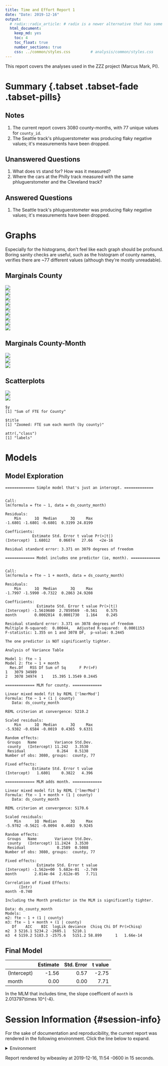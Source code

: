 ```yaml
---
title: Time and Effort Report 1
date: "Date: 2019-12-16"
output:
  # radix::radix_article: # radix is a newer alternative that has some advantages over `html_document`.
  html_document:
    keep_md: yes
    toc: 4
    toc_float: true
    number_sections: true
    css: ../common/styles.css         # analysis/common/styles.css
---
```


This report covers the analyses used in the ZZZ project (Marcus Mark, PI).

<!--  Set the working directory to the repository's base directory; this assumes the report is nested inside of two directories.-->


<!-- Set the report-wide options, and point to the external code file. -->


<!-- Load 'sourced' R files.  Suppress the output when loading sources. -->


<!-- Load packages, or at least verify they're available on the local machine.  Suppress the output when loading packages. -->


<!-- Load any global functions and variables declared in the R file.  Suppress the output. -->


<!-- Declare any global functions specific to a Rmd output.  Suppress the output. -->


<!-- Load the datasets.   -->


<!-- Tweak the datasets.   -->


Summary {.tabset .tabset-fade .tabset-pills}
===========================================================================

Notes
---------------------------------------------------------------------------

1. The current report covers 3080 county-months, with 77 unique values for `county_id`.
1. The Seattle track's phluguerstometer was producing flaky negative values; it's measurements have been dropped.


Unanswered Questions
---------------------------------------------------------------------------

1. What does `VS` stand for?  How was it measured?
1. Where the cars at the Philly track measured with the same phluguerstometer and the Cleveland track?


Answered Questions
---------------------------------------------------------------------------

1. The Seattle track's phluguerstometer was producing flaky negative values; it's measurements have been dropped.


Graphs
===========================================================================
Especially for the histograms, don't feel like each graph should be profound.
Boring sanity checks are useful,
such as the histogram of county names,
verifies there are ~77 different values (although they're mostly unreadable).


Marginals County
---------------------------------------------------------------------------

<img src="figure-png/marginals-county-1.png" style="display: block; margin: auto;" /><img src="figure-png/marginals-county-2.png" style="display: block; margin: auto;" /><img src="figure-png/marginals-county-3.png" style="display: block; margin: auto;" /><img src="figure-png/marginals-county-4.png" style="display: block; margin: auto;" /><img src="figure-png/marginals-county-5.png" style="display: block; margin: auto;" /><img src="figure-png/marginals-county-6.png" style="display: block; margin: auto;" /><img src="figure-png/marginals-county-7.png" style="display: block; margin: auto;" /><img src="figure-png/marginals-county-8.png" style="display: block; margin: auto;" /><img src="figure-png/marginals-county-9.png" style="display: block; margin: auto;" />

Marginals County-Month
---------------------------------------------------------------------------

<img src="figure-png/marginals-county-month-1.png" style="display: block; margin: auto;" /><img src="figure-png/marginals-county-month-2.png" style="display: block; margin: auto;" /><img src="figure-png/marginals-county-month-3.png" style="display: block; margin: auto;" />


Scatterplots
---------------------------------------------------------------------------

<img src="figure-png/scatterplots-1.png" style="display: block; margin: auto;" /><img src="figure-png/scatterplots-2.png" style="display: block; margin: auto;" />

```
$y
[1] "Sum of FTE for County"

$title
[1] "Zoomed: FTE sum each month (by county)"

attr(,"class")
[1] "labels"
```


Models
===========================================================================

Model Exploration
---------------------------------------------------------------------------

```
============= Simple model that's just an intercept. =============
```

```

Call:
lm(formula = fte ~ 1, data = ds_county_month)

Residuals:
    Min      1Q  Median      3Q     Max 
-1.6801 -1.6801 -0.6801  0.3199 24.8199 

Coefficients:
            Estimate Std. Error t value Pr(>|t|)
(Intercept)  1.68012    0.06074   27.66   <2e-16

Residual standard error: 3.371 on 3079 degrees of freedom
```

```
============= Model includes one predictor (ie, month). =============
```

```

Call:
lm(formula = fte ~ 1 + month, data = ds_county_month)

Residuals:
    Min      1Q  Median      3Q     Max 
-1.7997 -1.5990 -0.7322  0.2863 24.9208 

Coefficients:
              Estimate Std. Error t value Pr(>|t|)
(Intercept) -1.5619680  2.7859569  -0.561    0.575
month        0.0002014  0.0001730   1.164    0.245

Residual standard error: 3.371 on 3078 degrees of freedom
Multiple R-squared:  0.00044,	Adjusted R-squared:  0.0001153 
F-statistic: 1.355 on 1 and 3078 DF,  p-value: 0.2445
```

```
The one predictor is NOT significantly tighter.
```

```
Analysis of Variance Table

Model 1: fte ~ 1
Model 2: fte ~ 1 + month
  Res.Df   RSS Df Sum of Sq      F Pr(>F)
1   3079 34989                           
2   3078 34974  1    15.395 1.3549 0.2445
```

```
============= MLM for county. =============
```

```
Linear mixed model fit by REML ['lmerMod']
Formula: fte ~ 1 + (1 | county)
   Data: ds_county_month

REML criterion at convergence: 5210.2

Scaled residuals: 
    Min      1Q  Median      3Q     Max 
-5.9382 -0.6584 -0.0019  0.4365  9.6331 

Random effects:
 Groups   Name        Variance Std.Dev.
 county   (Intercept) 11.242   3.3530  
 Residual              0.264   0.5138  
Number of obs: 3080, groups:  county, 77

Fixed effects:
            Estimate Std. Error t value
(Intercept)   1.6801     0.3822   4.396
```

```
============= MLM adds month. =============
```

```
Linear mixed model fit by REML ['lmerMod']
Formula: fte ~ 1 + month + (1 | county)
   Data: ds_county_month

REML criterion at convergence: 5170.6

Scaled residuals: 
    Min      1Q  Median      3Q     Max 
-5.9782 -0.5621 -0.0094  0.4683  9.9245 

Random effects:
 Groups   Name        Variance Std.Dev.
 county   (Intercept) 11.2424  3.3530  
 Residual              0.2589  0.5088  
Number of obs: 3080, groups:  county, 77

Fixed effects:
              Estimate Std. Error t value
(Intercept) -1.562e+00  5.682e-01  -2.749
month        2.014e-04  2.612e-05   7.711

Correlation of Fixed Effects:
      (Intr)
month -0.740
```

```
Including the Month predictor in the MLM is significantly tighter.
```

```
Data: ds_county_month
Models:
m2: fte ~ 1 + (1 | county)
m3: fte ~ 1 + month + (1 | county)
   Df    AIC    BIC  logLik deviance  Chisq Chi Df Pr(>Chisq)
m2  3 5216.1 5234.2 -2605.1   5210.1                         
m3  4 5159.2 5183.3 -2575.6   5151.2 58.899      1   1.66e-14
```


Final Model
---------------------------------------------------------------------------


|            | Estimate| Std. Error| t value|
|:-----------|--------:|----------:|-------:|
|(Intercept) |    -1.56|       0.57|   -2.75|
|month       |     0.00|       0.00|    7.71|

In the MLM that includes time, the slope coefficent of `month` is 2.013797\times 10^{-4}.


Session Information {#session-info}
===========================================================================

For the sake of documentation and reproducibility, the current report was rendered in the following environment.  Click the line below to expand.

<details>
  <summary>Environment <span class="glyphicon glyphicon-plus-sign"></span></summary>

```
─ Session info ───────────────────────────────────────────────────────────
 setting  value                       
 version  R version 3.6.1 (2019-07-05)
 os       Ubuntu 19.10                
 system   x86_64, linux-gnu           
 ui       RStudio                     
 language (EN)                        
 collate  en_US.UTF-8                 
 ctype    en_US.UTF-8                 
 tz       America/Chicago             
 date     2019-12-16                  

─ Packages ───────────────────────────────────────────────────────────────
 package         * version     date       lib
 assertthat        0.2.1       2019-03-21 [1]
 backports         1.1.5       2019-10-02 [1]
 bit               1.1-14      2018-05-29 [1]
 bit64             0.9-7       2017-05-08 [1]
 blob              1.2.0       2019-07-09 [1]
 boot              1.3-23      2019-07-05 [4]
 callr             3.4.0       2019-12-09 [1]
 checkmate         2.0.0       2019-12-03 [1]
 cli               2.0.0       2019-12-09 [1]
 colorspace        1.4-1       2019-03-18 [1]
 config            0.3         2018-03-27 [1]
 crayon            1.3.4       2017-09-16 [1]
 DBI               1.0.0       2018-05-02 [1]
 desc              1.2.0       2018-05-01 [1]
 devtools          2.2.1       2019-09-24 [1]
 digest            0.6.23      2019-11-23 [1]
 dplyr             0.8.3       2019-07-04 [1]
 ellipsis          0.3.0       2019-09-20 [1]
 evaluate          0.14        2019-05-28 [1]
 fansi             0.4.0       2018-10-05 [1]
 farver            2.0.1       2019-11-13 [1]
 fs                1.3.1       2019-05-06 [1]
 ggplot2         * 3.2.1       2019-08-10 [1]
 glue              1.3.1       2019-03-12 [1]
 gtable            0.3.0       2019-03-25 [1]
 highr             0.8         2019-03-20 [1]
 hms               0.5.2       2019-10-30 [1]
 htmltools         0.4.0       2019-10-04 [1]
 import            1.1.0       2015-06-22 [1]
 knitr           * 1.26        2019-11-12 [1]
 labeling          0.3         2014-08-23 [1]
 lattice           0.20-38     2018-11-04 [1]
 lazyeval          0.2.2       2019-03-15 [1]
 lifecycle         0.1.0       2019-08-01 [1]
 lme4            * 1.1-21      2019-03-05 [1]
 lubridate         1.7.4       2018-04-11 [1]
 magrittr          1.5         2014-11-22 [1]
 MASS              7.3-51.4    2019-04-26 [4]
 Matrix          * 1.2-17      2019-03-22 [4]
 memoise           1.1.0       2017-04-21 [1]
 minqa             1.2.4       2014-10-09 [1]
 munsell           0.5.0       2018-06-12 [1]
 nlme              3.1-143     2019-12-10 [1]
 nloptr            1.2.1       2018-10-03 [1]
 odbc              1.2.1       2019-12-05 [1]
 OuhscMunge        0.1.9.9010  2019-11-16 [1]
 packrat           0.5.0       2018-11-14 [1]
 pillar            1.4.2       2019-06-29 [1]
 pkgbuild          1.0.6       2019-10-09 [1]
 pkgconfig         2.0.3       2019-09-22 [1]
 pkgload           1.0.2       2018-10-29 [1]
 prettyunits       1.0.2       2015-07-13 [1]
 processx          3.4.1       2019-07-18 [1]
 ps                1.3.0       2018-12-21 [1]
 purrr             0.3.3       2019-10-18 [1]
 R6                2.4.1       2019-11-12 [1]
 Rcpp              1.0.3       2019-11-08 [1]
 readr             1.3.1       2018-12-21 [1]
 remotes           2.1.0       2019-06-24 [1]
 rlang             0.4.2       2019-11-23 [1]
 rmarkdown         1.18        2019-11-27 [1]
 rprojroot         1.3-2       2018-01-03 [1]
 RSQLite           2.1.4       2019-12-04 [1]
 scales            1.1.0       2019-11-18 [1]
 sessioninfo       1.1.1       2018-11-05 [1]
 stringi           1.4.3       2019-03-12 [1]
 stringr           1.4.0       2019-02-10 [1]
 TabularManifest   0.1-16.9003 2019-11-16 [1]
 testit            0.11        2019-11-12 [1]
 testthat          2.3.1       2019-12-01 [1]
 tibble            2.1.3       2019-06-06 [1]
 tidyr             1.0.0       2019-09-11 [1]
 tidyselect        0.2.5       2018-10-11 [1]
 usethis           1.5.1       2019-07-04 [1]
 vctrs             0.2.0       2019-07-05 [1]
 viridisLite       0.3.0       2018-02-01 [1]
 withr             2.1.2       2018-03-15 [1]
 xfun              0.11        2019-11-12 [1]
 yaml              2.2.0       2018-07-25 [1]
 zeallot           0.1.0       2018-01-28 [1]
 zoo               1.8-6       2019-05-28 [1]
 source                                  
 CRAN (R 3.6.1)                          
 CRAN (R 3.6.1)                          
 CRAN (R 3.6.1)                          
 CRAN (R 3.6.1)                          
 CRAN (R 3.6.1)                          
 CRAN (R 3.6.1)                          
 CRAN (R 3.6.1)                          
 local                                   
 CRAN (R 3.6.1)                          
 CRAN (R 3.6.1)                          
 CRAN (R 3.6.1)                          
 CRAN (R 3.6.1)                          
 CRAN (R 3.6.1)                          
 CRAN (R 3.6.1)                          
 CRAN (R 3.6.1)                          
 CRAN (R 3.6.1)                          
 CRAN (R 3.6.1)                          
 CRAN (R 3.6.1)                          
 CRAN (R 3.6.1)                          
 CRAN (R 3.6.1)                          
 CRAN (R 3.6.1)                          
 CRAN (R 3.6.1)                          
 CRAN (R 3.6.1)                          
 CRAN (R 3.6.1)                          
 CRAN (R 3.6.1)                          
 CRAN (R 3.6.1)                          
 CRAN (R 3.6.1)                          
 CRAN (R 3.6.1)                          
 CRAN (R 3.6.1)                          
 CRAN (R 3.6.1)                          
 CRAN (R 3.6.1)                          
 CRAN (R 3.6.1)                          
 CRAN (R 3.6.1)                          
 CRAN (R 3.6.1)                          
 CRAN (R 3.6.1)                          
 CRAN (R 3.6.1)                          
 CRAN (R 3.6.1)                          
 CRAN (R 3.6.1)                          
 CRAN (R 3.6.1)                          
 CRAN (R 3.6.1)                          
 CRAN (R 3.6.1)                          
 CRAN (R 3.6.1)                          
 CRAN (R 3.6.1)                          
 CRAN (R 3.6.1)                          
 CRAN (R 3.6.1)                          
 Github (OuhscBbmc/OuhscMunge@015124a)   
 CRAN (R 3.6.1)                          
 CRAN (R 3.6.1)                          
 CRAN (R 3.6.1)                          
 CRAN (R 3.6.1)                          
 CRAN (R 3.6.1)                          
 CRAN (R 3.6.1)                          
 CRAN (R 3.6.1)                          
 CRAN (R 3.6.1)                          
 CRAN (R 3.6.1)                          
 CRAN (R 3.6.1)                          
 CRAN (R 3.6.1)                          
 CRAN (R 3.6.1)                          
 CRAN (R 3.6.1)                          
 CRAN (R 3.6.1)                          
 CRAN (R 3.6.1)                          
 CRAN (R 3.6.1)                          
 CRAN (R 3.6.1)                          
 CRAN (R 3.6.1)                          
 CRAN (R 3.6.1)                          
 CRAN (R 3.6.1)                          
 CRAN (R 3.6.1)                          
 Github (Melinae/TabularManifest@4cbc21c)
 CRAN (R 3.6.1)                          
 CRAN (R 3.6.1)                          
 CRAN (R 3.6.1)                          
 CRAN (R 3.6.1)                          
 CRAN (R 3.6.1)                          
 CRAN (R 3.6.1)                          
 CRAN (R 3.6.1)                          
 CRAN (R 3.6.1)                          
 CRAN (R 3.6.1)                          
 CRAN (R 3.6.1)                          
 CRAN (R 3.6.1)                          
 CRAN (R 3.6.1)                          
 CRAN (R 3.6.1)                          

[1] /home/wibeasley/R/x86_64-pc-linux-gnu-library/3.6
[2] /usr/local/lib/R/site-library
[3] /usr/lib/R/site-library
[4] /usr/lib/R/library
```
</details>



Report rendered by wibeasley at 2019-12-16, 11:54 -0600 in 15 seconds.
